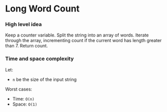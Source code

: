 # Long Word Count

### High level idea

Keep a counter variable.  Split the string into an array of words.  Iterate through the array, incrementing count if the current word has length greater than 7.  Return count.  

### Time and space complexity

Let: <br>

- `n` be the size of the input string <br>

Worst cases: <br>

- Time: `O(n)` <br>
- Space: `O(1)`
